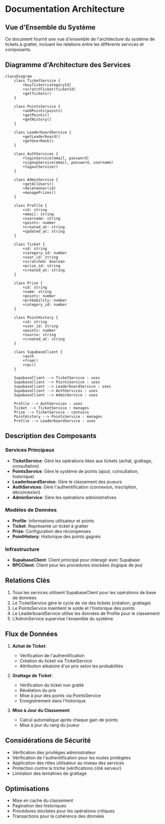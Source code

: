 # Documentation Architecture

## Vue d'Ensemble du Système

Ce document fournit une vue d'ensemble de l'architecture du système de tickets à gratter, incluant les relations entre les différents services et composants.

## Diagramme d'Architecture des Services

```mermaid
classDiagram
    class TicketService {
        +buyTicket(categoryId)
        +scratchTicket(ticketId)
        +getTickets()
    }

    class PointsService {
        +addPoints(points)
        +getPoints()
        +getHistory()
    }

    class LeaderboardService {
        +getLeaderboard()
        +getUserRank()
    }

    class AuthServices {
        +loginService(email, password)
        +signupService(email, password, username)
        +logoutService()
    }

    class AdminService {
        +getAllUsers()
        +deleteUser(id)
        +managePrizes()
    }

    class Profile {
        +id: string
        +email: string
        +username: string
        +points: number
        +created_at: string
        +updated_at: string
    }

    class Ticket {
        +id: string
        +category_id: number
        +user_id: string
        +scratched: boolean
        +prize_id: string
        +created_at: string
    }

    class Prize {
        +id: string
        +name: string
        +points: number
        +probability: number
        +category_id: number
    }

    class PointHistory {
        +id: string
        +user_id: string
        +points: number
        +source: string
        +created_at: string
    }

    class SupabaseClient {
        +auth
        +from()
        +rpc()
    }

    SupabaseClient --> TicketService : uses
    SupabaseClient --> PointsService : uses
    SupabaseClient --> LeaderboardService : uses
    SupabaseClient --> AuthServices : uses
    SupabaseClient --> AdminService : uses

    Profile --> AuthServices : uses
    Ticket --> TicketService : manages
    Prize --> TicketService : contains
    PointHistory --> PointsService : manages
    Profile --> LeaderboardService : uses
```

## Description des Composants

### Services Principaux

- **TicketService**: Gère les opérations liées aux tickets (achat, grattage, consultation)
- **PointsService**: Gère le système de points (ajout, consultation, historique)
- **LeaderboardService**: Gère le classement des joueurs
- **AuthServices**: Gère l'authentification (connexion, inscription, déconnexion)
- **AdminService**: Gère les opérations administratives

### Modèles de Données

- **Profile**: Informations utilisateur et points
- **Ticket**: Représente un ticket à gratter
- **Prize**: Configuration des récompenses
- **PointHistory**: Historique des points gagnés

### Infrastructure

- **SupabaseClient**: Client principal pour interagir avec Supabase
- **RPCClient**: Client pour les procédures stockées (logique de jeu)

## Relations Clés

1. Tous les services utilisent SupabaseClient pour les opérations de base de données
2. Le TicketService gère le cycle de vie des tickets (création, grattage)
3. Le PointsService maintient le solde et l'historique des points
4. Le LeaderboardService utilise les données de Profile pour le classement
5. L'AdminService supervise l'ensemble du système

## Flux de Données

1. **Achat de Ticket**:

   - Vérification de l'authentification
   - Création du ticket via TicketService
   - Attribution aléatoire d'un prix selon les probabilités

2. **Grattage de Ticket**:

   - Vérification du ticket non gratté
   - Révélation du prix
   - Mise à jour des points via PointsService
   - Enregistrement dans l'historique

3. **Mise à Jour du Classement**:
   - Calcul automatique après chaque gain de points
   - Mise à jour du rang du joueur

## Considérations de Sécurité

- Vérification des privilèges administrateur
- Vérification de l'authentification pour les routes protégées
- Application des rôles utilisateur au niveau des services
- Protection contre la triche (vérifications côté serveur)
- Limitation des tentatives de grattage

## Optimisations

- Mise en cache du classement
- Pagination des historiques
- Procédures stockées pour les opérations critiques
- Transactions pour la cohérence des données
